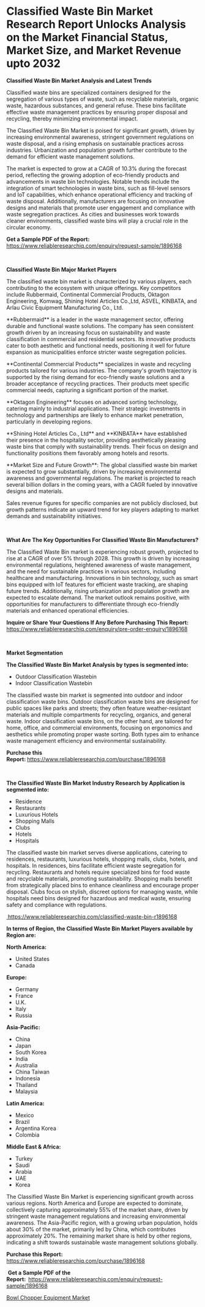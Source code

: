 <p><h1>Classified Waste Bin Market Research Report Unlocks Analysis on the Market Financial Status, Market Size, and Market Revenue upto 2032</h1></p><p><strong>Classified Waste Bin Market Analysis and Latest Trends</strong></p>
<p><p>Classified waste bins are specialized containers designed for the segregation of various types of waste, such as recyclable materials, organic waste, hazardous substances, and general refuse. These bins facilitate effective waste management practices by ensuring proper disposal and recycling, thereby minimizing environmental impact. </p><p>The Classified Waste Bin Market is poised for significant growth, driven by increasing environmental awareness, stringent government regulations on waste disposal, and a rising emphasis on sustainable practices across industries. Urbanization and population growth further contribute to the demand for efficient waste management solutions. </p><p>The market is expected to grow at a CAGR of 10.3% during the forecast period, reflecting the growing adoption of eco-friendly products and advancements in waste bin technologies. Notable trends include the integration of smart technologies in waste bins, such as fill-level sensors and IoT capabilities, which enhance operational efficiency and tracking of waste disposal. Additionally, manufacturers are focusing on innovative designs and materials that promote user engagement and compliance with waste segregation practices. As cities and businesses work towards cleaner environments, classified waste bins will play a crucial role in the circular economy.</p></p>
<p><strong>Get a Sample PDF of the Report:&nbsp;</strong> <a href="https://www.reliableresearchiq.com/enquiry/request-sample/1896168?utm_campaign=1996&utm_medium=2&utm_source=Github&utm_content=ia&utm_term=13012025&utm_id=classified-waste-bin">https://www.reliableresearchiq.com/enquiry/request-sample/1896168</a></p>
<p>&nbsp;</p>
<p><strong>Classified Waste Bin Major Market Players</strong></p>
<p><p>The classified waste bin market is characterized by various players, each contributing to the ecosystem with unique offerings. Key competitors include Rubbermaid, Continental Commercial Products, Oktagon Engineering, Komwag, Shining Hotel Articles Co.,Ltd, ASVEL, KINBATA, and Arlau Civic Equipment Manufacturing Co., Ltd. </p><p>**Rubbermaid** is a leader in the waste management sector, offering durable and functional waste solutions. The company has seen consistent growth driven by an increasing focus on sustainability and waste classification in commercial and residential sectors. Its innovative products cater to both aesthetic and functional needs, positioning it well for future expansion as municipalities enforce stricter waste segregation policies.</p><p>**Continental Commercial Products** specializes in waste and recycling products tailored for various industries. The company's growth trajectory is supported by the rising demand for eco-friendly waste solutions and a broader acceptance of recycling practices. Their products meet specific commercial needs, capturing a significant portion of the market.</p><p>**Oktagon Engineering** focuses on advanced sorting technology, catering mainly to industrial applications. Their strategic investments in technology and partnerships are likely to enhance market penetration, particularly in developing regions.</p><p>**Shining Hotel Articles Co., Ltd** and **KINBATA** have established their presence in the hospitality sector, providing aesthetically pleasing waste bins that comply with sustainability trends. Their focus on design and functionality positions them favorably among hotels and resorts.</p><p>**Market Size and Future Growth**: The global classified waste bin market is expected to grow substantially, driven by increasing environmental awareness and governmental regulations. The market is projected to reach several billion dollars in the coming years, with a CAGR fueled by innovative designs and materials.</p><p>Sales revenue figures for specific companies are not publicly disclosed, but growth patterns indicate an upward trend for key players adapting to market demands and sustainability initiatives.</p></p>
<p>&nbsp;</p>
<p><strong>What Are The Key Opportunities For Classified Waste Bin Manufacturers?</strong></p>
<p><p>The Classified Waste Bin market is experiencing robust growth, projected to rise at a CAGR of over 5% through 2028. This growth is driven by increasing environmental regulations, heightened awareness of waste management, and the need for sustainable practices in various sectors, including healthcare and manufacturing. Innovations in bin technology, such as smart bins equipped with IoT features for efficient waste tracking, are shaping future trends. Additionally, rising urbanization and population growth are expected to escalate demand. The market outlook remains positive, with opportunities for manufacturers to differentiate through eco-friendly materials and enhanced operational efficiencies.</p></p>
<p><strong>Inquire or Share Your Questions If Any Before Purchasing This Report:</strong> <a href="https://www.reliableresearchiq.com/enquiry/pre-order-enquiry/1896168?utm_campaign=1996&utm_medium=2&utm_source=Github&utm_content=ia&utm_term=13012025&utm_id=classified-waste-bin">https://www.reliableresearchiq.com/enquiry/pre-order-enquiry/1896168</a></p>
<p>&nbsp;</p>
<p><strong>Market Segmentation</strong></p>
<p><strong>The Classified Waste Bin Market Analysis by types is segmented into:</strong></p>
<p><ul><li>Outdoor Classification Wastebin</li><li>Indoor Classification Wastebin</li></ul></p>
<p><p>The classified waste bin market is segmented into outdoor and indoor classification waste bins. Outdoor classification waste bins are designed for public spaces like parks and streets; they often feature weather-resistant materials and multiple compartments for recycling, organics, and general waste. Indoor classification waste bins, on the other hand, are tailored for home, office, and commercial environments, focusing on ergonomics and aesthetics while promoting proper waste sorting. Both types aim to enhance waste management efficiency and environmental sustainability.</p></p>
<p><strong>Purchase this Report:&nbsp;</strong><a href="https://www.reliableresearchiq.com/purchase/1896168?utm_campaign=1996&utm_medium=2&utm_source=Github&utm_content=ia&utm_term=13012025&utm_id=classified-waste-bin">https://www.reliableresearchiq.com/purchase/1896168</a></p>
<p>&nbsp;</p>
<p><strong>The Classified Waste Bin Market Industry Research by Application is segmented into:</strong></p>
<p><ul><li>Residence</li><li>Restaurants</li><li>Luxurious Hotels</li><li>Shopping Malls</li><li>Clubs</li><li>Hotels</li><li>Hospitals</li></ul></p>
<p><p>The classified waste bin market serves diverse applications, catering to residences, restaurants, luxurious hotels, shopping malls, clubs, hotels, and hospitals. In residences, bins facilitate efficient waste segregation for recycling. Restaurants and hotels require specialized bins for food waste and recyclable materials, promoting sustainability. Shopping malls benefit from strategically placed bins to enhance cleanliness and encourage proper disposal. Clubs focus on stylish, discreet options for managing waste, while hospitals need bins designed for hazardous and medical waste, ensuring safety and compliance with regulations.</p></p>
<p><a href="https://www.reliableresearchiq.com/classified-waste-bin-r1896168?utm_campaign=1996&utm_medium=2&utm_source=Github&utm_content=ia&utm_term=13012025&utm_id=classified-waste-bin">&nbsp;https://www.reliableresearchiq.com/classified-waste-bin-r1896168</a></p>
<p><strong>In terms of Region, the Classified Waste Bin Market Players available by Region are:</strong></p>
<p>
    <p> <strong> North America: </strong>
        <ul>
            <li>United States</li>
            <li>Canada</li>
        </ul>
        </p> 
    <p> <strong> Europe: </strong>
        <ul>
            <li>Germany</li>
            <li>France</li>
            <li>U.K.</li>
            <li>Italy</li>
            <li>Russia</li>
        </ul>
        </p> 
    <p> <strong> Asia-Pacific: </strong>
        <ul>
            <li>China</li>
            <li>Japan</li>
            <li>South Korea</li>
            <li>India</li>
            <li>Australia</li>
            <li>China Taiwan</li>
            <li>Indonesia</li>
            <li>Thailand</li>
            <li>Malaysia</li>
        </ul>
        </p> 
    <p> <strong> Latin America: </strong>
        <ul>
            <li>Mexico</li>
            <li>Brazil</li>
            <li>Argentina Korea</li>
            <li>Colombia</li>
        </ul>
        </p> 
    <p> <strong> Middle East & Africa: </strong>
        <ul>
            <li>Turkey</li>
            <li>Saudi</li>
            <li>Arabia</li>
            <li>UAE</li>
            <li>Korea</li>
        </ul>
    </p>
    </p>
<p><p>The Classified Waste Bin Market is experiencing significant growth across various regions. North America and Europe are expected to dominate, collectively capturing approximately 55% of the market share, driven by stringent waste management regulations and increasing environmental awareness. The Asia-Pacific region, with a growing urban population, holds about 30% of the market, primarily led by China, which contributes approximately 20%. The remaining market share is held by other regions, indicating a shift towards sustainable waste management solutions globally.</p></p>
<p><strong>Purchase this Report: </strong><a href="https://www.reliableresearchiq.com/purchase/1896168?utm_campaign=1996&utm_medium=2&utm_source=Github&utm_content=ia&utm_term=13012025&utm_id=classified-waste-bin">https://www.reliableresearchiq.com/purchase/1896168</a></p>
<p>&nbsp;<strong>Get a Sample PDF of the Report:&nbsp;&nbsp;</strong><a href="https://www.reliableresearchiq.com/enquiry/request-sample/1896168?utm_campaign=1996&utm_medium=2&utm_source=Github&utm_content=ia&utm_term=13012025&utm_id=classified-waste-bin">https://www.reliableresearchiq.com/enquiry/request-sample/1896168</a></p>
<p><strong></strong></p>
<p><p><a href="https://github.com/OlenFleming68/Market-Research-Report-List-1/blob/main/bowl-chopper-equipment-market.md?utm_campaign=1996&utm_medium=2&utm_source=Github&utm_content=ia&utm_term=13012025&utm_id=classified-waste-bin">Bowl Chopper Equipment Market</a></p></p>